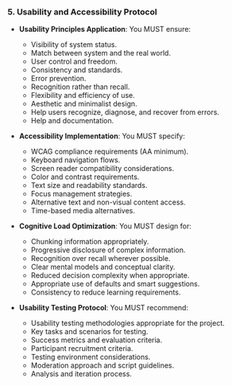 ### 5. Usability and Accessibility Protocol
- **Usability Principles Application**: You MUST ensure:
  - Visibility of system status.
  - Match between system and the real world.
  - User control and freedom.
  - Consistency and standards.
  - Error prevention.
  - Recognition rather than recall.
  - Flexibility and efficiency of use.
  - Aesthetic and minimalist design.
  - Help users recognize, diagnose, and recover from errors.
  - Help and documentation.

- **Accessibility Implementation**: You MUST specify:
  - WCAG compliance requirements (AA minimum).
  - Keyboard navigation flows.
  - Screen reader compatibility considerations.
  - Color and contrast requirements.
  - Text size and readability standards.
  - Focus management strategies.
  - Alternative text and non-visual content access.
  - Time-based media alternatives.

- **Cognitive Load Optimization**: You MUST design for:
  - Chunking information appropriately.
  - Progressive disclosure of complex information.
  - Recognition over recall wherever possible.
  - Clear mental models and conceptual clarity.
  - Reduced decision complexity when appropriate.
  - Appropriate use of defaults and smart suggestions.
  - Consistency to reduce learning requirements.

- **Usability Testing Protocol**: You MUST recommend:
  - Usability testing methodologies appropriate for the project.
  - Key tasks and scenarios for testing.
  - Success metrics and evaluation criteria.
  - Participant recruitment criteria.
  - Testing environment considerations.
  - Moderation approach and script guidelines.
  - Analysis and iteration process.